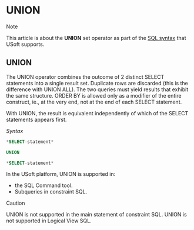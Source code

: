 # UNION



> [!NOTE]
> This article is about the **UNION** set operator as part of the [SQL syntax](/docs/Modeller%20and%20Rules%20Engine/SQL%20syntax) that USoft supports.

## **UNION**

The UNION operator combines the outcome of 2 distinct SELECT statements into a single result set. Duplicate rows are discarded (this is the difference with UNION ALL). The two queries must yield results that exhibit the same structure. ORDER BY is allowed only as a modifier of the entire construct, ie., at the very end, not at the end of each SELECT statement.

With UNION, the result is equivalent independently of which of the SELECT statements appears first.

*Syntax*

```sql
*SELECT-statement*

UNION

*SELECT-statement*
```

In the USoft platform, UNION is supported in:

- the SQL Command tool.
- Subqueries in constraint SQL.

> [!CAUTION]
> UNION is not supported in the main statement of constraint SQL.
> UNION is not supported in Logical View SQL.